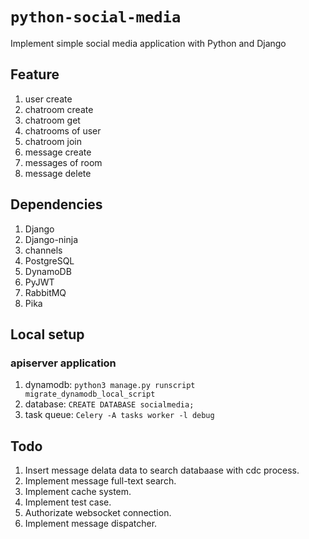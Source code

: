 # `python-social-media`

Implement simple social media application with Python and Django

## Feature

1. user create
2. chatroom create
3. chatroom get
4. chatrooms of user
5. chatroom join
6. message create
7. messages of room
8. message delete

## Dependencies

1. Django
2. Django-ninja
3. channels
4. PostgreSQL
5. DynamoDB
6. PyJWT
7. RabbitMQ
8. Pika

## Local setup

### apiserver application

1. dynamodb: `python3 manage.py runscript migrate_dynamodb_local_script`
2. database: `CREATE DATABASE socialmedia;`
3. task queue: `Celery -A tasks worker -l debug`

## Todo

1. Insert message delata data to search databaase with cdc process.
2. Implement message full-text search.
3. Implement cache system.
4. Implement test case.
5. Authorizate websocket connection.
6. Implement message dispatcher.
